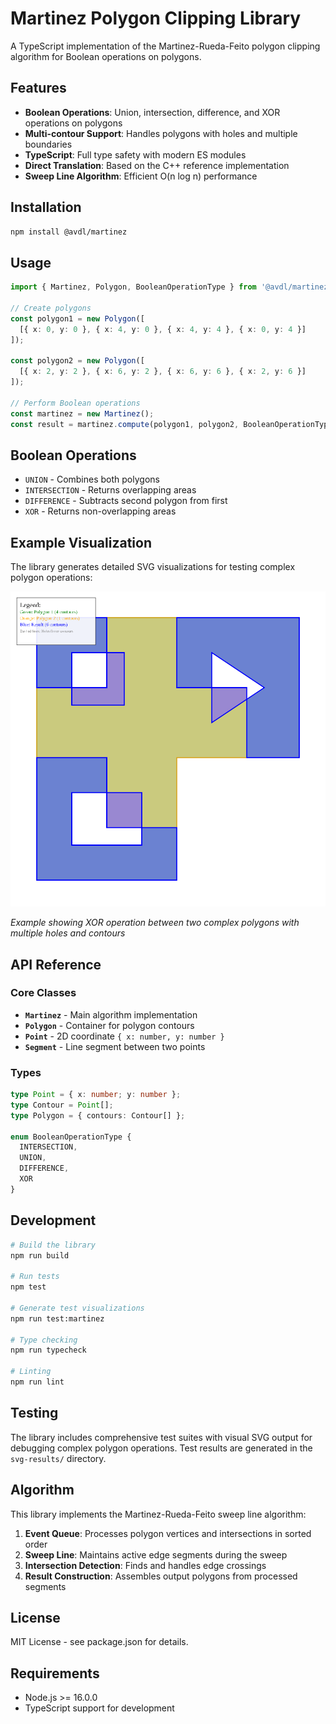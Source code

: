 # Martinez Polygon Clipping Library

A TypeScript implementation of the Martinez-Rueda-Feito polygon clipping algorithm for Boolean operations on polygons.

## Features

- **Boolean Operations**: Union, intersection, difference, and XOR operations on polygons
- **Multi-contour Support**: Handles polygons with holes and multiple boundaries
- **TypeScript**: Full type safety with modern ES modules
- **Direct Translation**: Based on the C++ reference implementation
- **Sweep Line Algorithm**: Efficient O(n log n) performance

## Installation

```bash
npm install @avdl/martinez
```

## Usage

```typescript
import { Martinez, Polygon, BooleanOperationType } from '@avdl/martinez';

// Create polygons
const polygon1 = new Polygon([
  [{ x: 0, y: 0 }, { x: 4, y: 0 }, { x: 4, y: 4 }, { x: 0, y: 4 }]
]);

const polygon2 = new Polygon([
  [{ x: 2, y: 2 }, { x: 6, y: 2 }, { x: 6, y: 6 }, { x: 2, y: 6 }]
]);

// Perform Boolean operations
const martinez = new Martinez();
const result = martinez.compute(polygon1, polygon2, BooleanOperationType.UNION);
```

## Boolean Operations

- `UNION` - Combines both polygons
- `INTERSECTION` - Returns overlapping areas
- `DIFFERENCE` - Subtracts second polygon from first
- `XOR` - Returns non-overlapping areas

## Example Visualization

The library generates detailed SVG visualizations for testing complex polygon operations:

![Martinez XOR Operation](src/martinez_multiholes_cross_xor.svg)

*Example showing XOR operation between two complex polygons with multiple holes and contours*

## API Reference

### Core Classes

- **`Martinez`** - Main algorithm implementation
- **`Polygon`** - Container for polygon contours
- **`Point`** - 2D coordinate `{ x: number, y: number }`
- **`Segment`** - Line segment between two points

### Types

```typescript
type Point = { x: number; y: number };
type Contour = Point[];
type Polygon = { contours: Contour[] };

enum BooleanOperationType {
  INTERSECTION,
  UNION, 
  DIFFERENCE,
  XOR
}
```

## Development

```bash
# Build the library
npm run build

# Run tests
npm test

# Generate test visualizations
npm run test:martinez

# Type checking
npm run typecheck

# Linting
npm run lint
```

## Testing

The library includes comprehensive test suites with visual SVG output for debugging complex polygon operations. Test results are generated in the `svg-results/` directory.

## Algorithm

This library implements the Martinez-Rueda-Feito sweep line algorithm:

1. **Event Queue**: Processes polygon vertices and intersections in sorted order
2. **Sweep Line**: Maintains active edge segments during the sweep
3. **Intersection Detection**: Finds and handles edge crossings
4. **Result Construction**: Assembles output polygons from processed segments

## License

MIT License - see package.json for details.

## Requirements

- Node.js >= 16.0.0
- TypeScript support for development